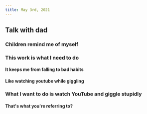 ```yaml
---
title: May 3rd, 2021
---
```


## Talk with dad
### Children remind me of myself
### This work is what I need to do
#### It keeps me from falling to bad habits
#### Like watching youtube while giggling
####
### What I want to do is watch YouTube and giggle stupidly
#### That's what you're referring to?
###
##
